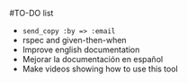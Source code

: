 
#TO-DO list

* `send_copy :by => :email`
* rspec and given-then-when
* Improve english documentation
* Mejorar la documentación en español
* Make videos showing how to use this tool

